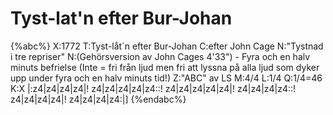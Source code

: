# Tyst-lat'n efter Bur-Johan

{%abc%}
X:1772
T:Tyst-låt´n efter Bur-Johan
C:efter John Cage
N:"Tystnad i tre repriser"
N:(Gehörsversion av John Cages 4'33") - Fyra och en halv minuts befrielse (Inte = fri från ljud men fri att lyssna på alla ljud som dyker upp under fyra och en halv minuts tid!)
Z:"ABC" av LS
M:4/4
L:1/4
Q:1/4=46
K:X
|:z4|z4|z4|z4|!
z4|z4|z4|z4|z4::!
z4|z4|z4|z4|z4|!
z4|z4|z4|z4::!
z4|z4|z4|z4|!
z4|z4|z4|z4:|]
{%endabc%}

